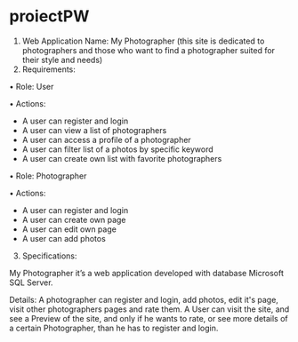 # proiectPW

1.	Web Application Name: My Photographer (this site is dedicated to photographers and those who want to find a photographer suited for their style and needs)
2.	Requirements:

•	Role: User

•	Actions:
-	A user can register and login
-	A user can view a list of photographers
-	A user can access a profile of  a photographer
-	A user can filter list of a photos by specific keyword
-	A user can create own list with favorite photographers

•	Role: Photographer

•	Actions:
-	A user can register and login
-	A user can create own page
-	A user can edit own page
-	A user can add photos


3.	Specifications:

My Photographer it’s a web application developed with database Microsoft SQL Server.

Details: A photographer can register and login, add photos, edit it's page, visit other photographers pages and rate them.
A User can visit the site, and see a Preview of the site, and only if he wants to rate, or see more details of a certain Photographer, than he has to register and login. 
